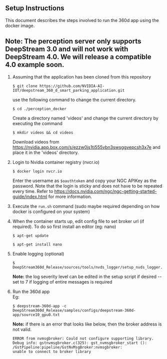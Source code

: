 ## Setup Instructions

This document describes the steps involved to run the 360d app using the docker image.

## Note: The perception server only supports DeepStream 3.0 and will not work with DeepStream 4.0. We will release a compatible 4.0 example soon.

1. Assuming that the application has been cloned from this repository

       $ git clone https://github.com/NVIDIA-AI-IOT/deepstream_360_d_smart_parking_application.git
   use the following command to change the current directory.

       $ cd ./perception_docker

   Create a directory named 'videos' and change the current directory by executing the command 
   
       $ mkdir videos && cd videos
       
   Download videos from https://nvidia.app.box.com/s/ezzw0js1ti555vbn3swsggvepcsh3x7e and place it in the 'videos' directory.

2. Login to Nvidia container registry (nvcr.io)

       $ docker login nvcr.io

     Enter the username as `$oauthtoken` and copy your NGC APIKey as the password.
     Note that the login is sticky and does not have to be repeated every time.
     Refer to https://docs.nvidia.com/ngc/ngc-getting-started-guide/index.html for more information. 

3. Execute the `run.sh` command (sudo maybe required depending on how docker is configured on your system)

4. When the container starts up, edit config file to set broker url (if required). To do so first install an editor (eg: nano)

       $ apt-get update
    
       $ apt-get install nano

5. Enable logging (optional)

       $ DeepStream360d_Release/sources/tools/nvds_logger/setup_nvds_logger.sh 

    **Note:** the log severity level can be edited in the setup script if desired
    -- set to 7 if logging of entire messages is required

6. Run the 360d app<br/>
Eg:

       $ deepstream-360d-app -c DeepStream360d_Release/samples/configs/deepstream-360d-app/source10_gpu0.txt 


   **Note:** if there is an error that looks like below, then the broker address is not valid.

       ERROR from nvmsgbroker: Could not configure supporting library.
       Debug info: gstnvmsgbroker.c(325): gst_nvmsgbroker_start (): /GstPipeline:pipeline/GstNvMsgBroker:nvmsgbroker:
       unable to connect to broker library
